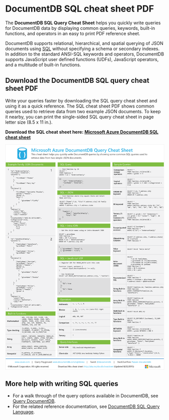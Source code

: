 <properties 
    pageTitle="DocumentDB SQL cheat sheet PDF | Microsoft Azure" 
    description="Printable SQL cheat sheet PDF that helps you use DocumentDB's SQL syntax to query JSON documents in its NoSQL database - SQL quick reference" 
    keywords="sql cheat sheet, sql cheat sheet pdf, sql query cheat sheet"
    services="documentdb" 
    documentationCenter="" 
    authors="mimig1" 
    manager="jhubbard" 
    editor="monicar"/>

<tags 
    ms.service="documentdb" 
    ms.workload="data-services" 
    ms.tgt_pltfrm="na" 
    ms.devlang="na" 
    ms.topic="article" 
    ms.date="11/18/2015" 
    ms.author="mimig"/>

# DocumentDB SQL cheat sheet PDF
The **DocumentDB SQL Query Cheat Sheet** helps you quickly write queries for DocumentDB data by displaying common queries, keywords, built-in functions, and operators in an easy to print PDF reference sheet. 

DocumentDB supports relational, hierarchical,  and spatial querying of JSON documents using [SQL](documentdb-sql-query.md) without specifying a schema or secondary indexes. In addition to the standard ANSI-SQL keywords and operators, DocumentDB supports JavaScript user defined functions (UDFs), JavaScript operators, and a multitude of built-in functions.

## Download the DocumentDB SQL query cheat sheet PDF
Write your queries faster by downloading the SQL query cheat sheet and using it as a quick reference. The SQL cheat sheet PDF shows common queries used to retrieve data from two example JSON documents. To keep it nearby, you can print the single-sided SQL query cheat sheet in page letter size (8.5 x 11 in.).

**Download the SQL cheat sheet here: [Microsoft Azure DocumentDB SQL cheat sheet](http://go.microsoft.com/fwlink/?LinkId=623215)**

![DocumentDB SQL query cheat sheet: A quick reference PDF to the SQL syntax supported by DocumentDB - SQL cheat sheet, SQL cheat sheet PDF, SQL quick reference][cheat-sheet]

[cheat-sheet]: ./media/documentdb-sql-query-cheat-sheet/microsoft-documentdb-sql-query-cheat-sheet-v2.png


## More help with writing SQL queries
* For a walk through of the query options available in DocumentDB, see [Query DocumentDB](documentdb-sql-query.md).
* For the related reference documentation, see [DocumentDB SQL Query Language](https://msdn.microsoft.com/library/azure/dn782250.aspx).

